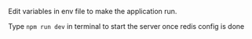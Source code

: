 Edit variables in env file to make the application run.

Type `npm run dev` in terminal to start the server once redis config is done
